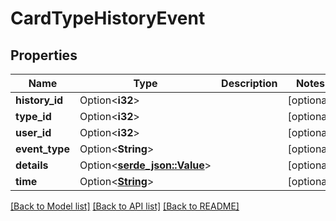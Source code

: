 # CardTypeHistoryEvent

## Properties

Name | Type | Description | Notes
------------ | ------------- | ------------- | -------------
**history_id** | Option<**i32**> |  | [optional]
**type_id** | Option<**i32**> |  | [optional]
**user_id** | Option<**i32**> |  | [optional]
**event_type** | Option<**String**> |  | [optional]
**details** | Option<[**serde_json::Value**](.md)> |  | [optional]
**time** | Option<[**String**](string.md)> |  | [optional]

[[Back to Model list]](../README.md#documentation-for-models) [[Back to API list]](../README.md#documentation-for-api-endpoints) [[Back to README]](../README.md)


